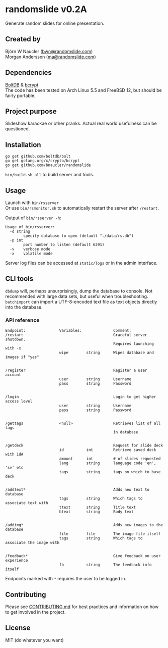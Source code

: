 # randomslide v0.2A
Generate random slides for online presentation.

## Created by
Björn W Naucler (bwn@randomslide.com)  
Morgan Andersson (ma@randomslide.com)

## Dependencies
[BoltDB](https://github.com/boltdb/bolt) & [bcrypt](https://golang.org/x/crypto/bcrypt)  
The code has been tested on Arch Linux 5.5 and FreeBSD 12, but should be fairly portable.

## Project purpose
Slideshow karaokae or other pranks. Actual real world usefulness can be questioned.

## Installation
```
go get github.com/boltdb/bolt
go get golang.org/x/crypto/bcrypt
go get github.com/bnaucler/randomslide
```

`bin/build.sh all` to build server and tools.  

## Usage
Launch with `bin/rsserver`  
Or use `bin/rsmonitor.sh` to automatically restart the server after `/restart`.

Output of `bin/rsserver -h`:  
```
Usage of bin/rsserver:
  -d string
    	specify database to open (default "./data/rs.db")
  -p int
    	port number to listen (default 6291)
  -v	verbose mode
  -x	volatile mode
```

Server log files can be accessed at `static/logs` or in the admin interface.

## CLI tools
`dbdump` will, perhaps unsurprisingly, dump the database to console. Not recommended with large data sets, but useful when troubleshooting.  
`batchimport` can import a UTF-8-encoded text file as text objects directly into the database.

### API reference

```
Endpoint:               Variables:              Comment:
/restart                                        Graceful server shutdown.
                                                Requires launching with -x
                        wipe        string      Wipes database and images if "yes"


/register                                       Register a user account
                        user        string      Username
                        pass        string      Password


/login                                          Login to get higher access level
                        user        string      Username
                        pass        string      Password


/gettags                <null>                  Retrieves list of all tags
                                                in database


/getdeck                                        Request for slide deck
                        id          int         Retrieve saved deck with id#
                        amount      int         # of slides requested
                        lang        string      language code 'en', 'sv' etc
                        tags        string      tags on which to base deck


/addtext*                                       Adds new text to database
                        tags        string      Which tags to associate text with
                        ttext       string      Title text
                        btext       string      Body text


/addimg*                                        Adds new images to the database
                        file        file        The image file itself
                        tags        string      Which tags to associate the image with


/feedback*                                      Give feedback on user experience
                        fb          string      The feedback info itself

```
Endpoints marked with `*` requires the user to be logged in.

## Contributing
Please see [CONTRIBUTING.md](CONTRIBUTING.md) for best practices and information on how to get involved in the project.

## License
MIT (do whatever you want)
